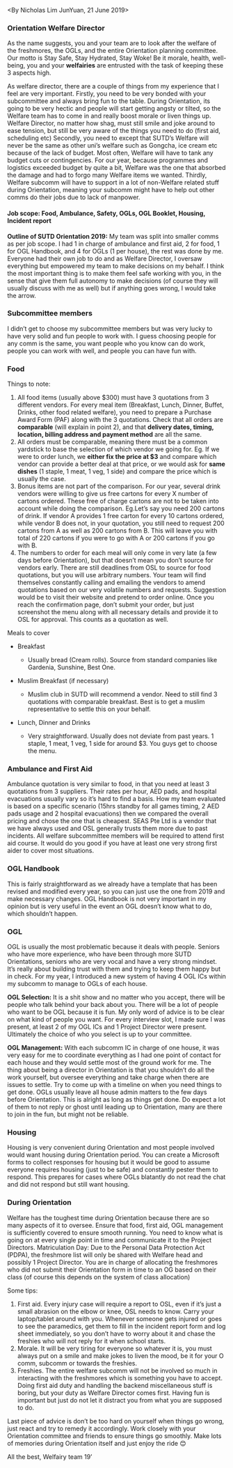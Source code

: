 <By Nicholas Lim JunYuan, 21 June 2019>

### Orientation Welfare Director
As the name suggests, you and your team are to look after the welfare of the freshmores, the OGLs, and the entire Orientation planning committee. Our motto is Stay Safe, Stay Hydrated, Stay Woke! Be it morale, health, well-being, you and your **welfairies** are entrusted with the task of keeping these 3 aspects high. 

As welfare director, there are a couple of things from my experience that I feel are very important. Firstly, you need to be very bonded with your subcommittee and always bring fun to the table. During Orientation, its going to be very hectic and people will start getting angsty or tilted, so the Welfare team has to come in and really boost morale or liven things up. Welfare Director, no matter how shag, must still smile and joke around to ease tension, but still be very aware of the things you need to do (first aid, scheduling etc) Secondly, you need to except that SUTD’s Welfare will never be the same as other uni’s welfare such as Gongcha, ice cream etc because of the lack of budget. Most often, Welfare will have to tank any budget cuts or contingencies. For our year, because programmes and logistics exceeded budget by quite a bit, Welfare was the one that absorbed the damage and had to forgo many Welfare items we wanted. Thirdly, Welfare subcomm will have to support in a lot of non-Welfare related stuff during Orientation, meaning your subcomm might have to help out other comms do their jobs due to lack of manpower. 

#### Job scope: Food, Ambulance, Safety, OGLs, OGL Booklet, Housing, Incident report


**Outline of SUTD Orientation 2019:** My team was split into smaller comms as per job scope. I had 1 in charge of ambulance and first aid, 2 for food, 1 for OGL Handbook, and 4 for OGLs (1 per house), the rest was done by me. Everyone had their own job to do and as Welfare Director, I oversaw everything but empowered my team to make decisions on my behalf. I think the most important thing is to make them feel safe working with you, in the sense that give them full autonomy to make decisions (of course they will usually discuss with me as well) but if anything goes wrong, I would take the arrow. 

### Subcommittee members
I didn’t get to choose my subcommittee members but was very lucky to have very solid and fun people to work with. I guess choosing people for any comm is the same, you want people who you know can do work, people you can work with well, and people you can have fun with. 

### Food
Things to note: 
1.	All food items (usually above $300) must have 3 quotations from 3 different vendors. For every meal item (Breakfast, Lunch, Dinner, Buffet, Drinks, other food related welfare), you need to prepare a Purchase Award Form (PAF) along with the 3 quotations. Check that all orders are **comparable** (will explain in point 2), and that **delivery dates, timing, location, billing address and payment method** are all the same.
2.	All orders must be comparable, meaning there must be a common yardstick to base the selection of which vendor we going for. Eg. If we were to order lunch, we **either fix the price at $3** and compare which vendor can provide a better deal at that price, or we would ask for **same dishes** (1 staple, 1 meat, 1 veg, 1 side) and compare the price which is usually the case.
3.	Bonus items are not part of the comparison. For our year, several drink vendors were willing to give us free cartons for every X number of cartons ordered. These free of charge cartons are not to be taken into account while doing the comparison. Eg.Let’s say you need 200 cartons of drink. If vendor A provides 1 free carton for every 10 cartons ordered, while vendor B does not, in  your quotation, you still need to request 200 cartons from A as well as 200 cartons from B. This will leave you with total of 220 cartons if you were to go with A or 200 cartons if you go with B.
4.	The numbers to order for each meal will only come in very late (a few days before Orientation), but that doesn’t mean you don’t source for vendors early. There are still deadlines from OSL to source for food quotations, but you will use arbitrary numbers. Your team will find themselves constantly calling and emailing the vendors to amend quotations based on our very volatile numbers and requests. Suggestion would be to visit their website and pretend to order online. Once you reach the confirmation page, don’t submit your order, but just screenshot the menu along with all necessary details and provide it to OSL for approval. This counts as a quotation as well.

Meals to cover
* Breakfast	
  * Usually bread (Cream rolls). Source from standard companies like Gardenia, Sunshine, Best One. 

* Muslim Breakfast (if necessary)	
  * Muslim club in SUTD will recommend a vendor. Need to still find 3 quotations with comparable breakfast. Best is to get a muslim representative to settle this on your behalf.
  
* Lunch, Dinner and Drinks
  * Very straightforward. Usually does not deviate from past years. 1 staple, 1 meat, 1 veg, 1 side for around $3. You guys get to choose the menu.
	

### Ambulance and First Aid
Ambulance quotation is very similar to food, in that you need at least 3 quotations from 3 suppliers. Their rates per hour, AED pads, and hospital evacuations usually vary so it’s hard to find a basis. How my team evaluated is based on a specific scenario (15hrs standby for all games timing, 2 AED pads usage and 2 hospital evacuations) then we compared the overall pricing and chose the one that is cheapest. SEAS Pte Ltd is a vendor that we have always used and OSL generally trusts them more due to past incidents.
All welfare subcommittee members will be required to attend first aid course. It would do you good if you have at least one very strong first aider to cover most situations.

### OGL Handbook
This is fairly straightforward as we already have a template that has been revised and modified every year, so you can just use the one from 2019 and make necessary changes. OGL Handbook is not very important in my opinion but is very useful in the event an OGL doesn’t know what to do, which shouldn’t happen.

### OGL
OGL is usually the most problematic because it deals with people. Seniors who have more experience, who have been through more SUTD Orientations, seniors who are very vocal and have a very strong mindset. It’s really about building trust with them and trying to keep them happy but in check. For my year, I introduced a new system of having 4 OGL ICs within my subcomm to manage to OGLs of each house.

**OGL Selection:** It is a shit show and no matter who you accept, there will be people who talk behind your back about you. There will be a lot of people who want to be OGL because it is fun. My only word of advice is to be clear on what kind of people you want. For every interview slot, I made sure I was present, at least 2 of my OGL ICs and 1 Project Director were present. Ultimately the choice of who you select is up to your committee.

**OGL Management:** With each subcomm IC in charge of one house, it was very easy for me to coordinate everything as I had one point of contact for each house and they would settle most of the ground work for me. The thing about being a director in Orientation is that you shouldn’t do all the work yourself, but oversee everything and take charge when there are issues to settle. Try to come up with a timeline on when you need things to get done. OGLs usually leave all house admin matters to the few days before Orientation. This is alright as long as things get done. Do expect a lot of them to not reply or ghost until leading up to Orientation, many are there to join in the fun, but might not be reliable.

### Housing
Housing is very convenient during Orientation and most people involved would want housing during Orientation period. You can create a Microsoft forms to collect responses for housing but it would be good to assume everyone requires housing (just to be safe) and constantly pester them to respond. This prepares for cases where OGLs blatantly do not read the chat and did not respond but still want housing.

### During Orientation
Welfare has the toughest time during Orientation because there are so many aspects of it to oversee. Ensure that food, first aid, OGL management is sufficiently covered to ensure smooth running. You need to know what is going on at every single point in time and communicate it to the Project Directors. 
Matriculation Day: Due to the Personal Data Protection Act (PDPA), the freshmore list will only be shared with Welfare head and possibly 1 Project Director. You are in charge of allocating the freshmores who did not submit their Orientation form in time to an OG based on their class (of course this depends on the system of class allocation)

Some tips: 
1.	First aid. Every injury case will require a report to OSL, even if it’s just a small abrasion on the elbow or knee, OSL needs to know. Carry your laptop/tablet around with you. Whenever someone gets injured or goes to see the paramedics, get them to fill in the incident report form and log sheet immediately, so you don’t have to worry about it and chase the freshies who will not reply for it when school starts. 
2.	Morale. It will be very tiring for everyone so whatever it is, you must always put on a smile and make jokes to liven the mood, be it for your O comm, subcomm or towards the freshies.
3.	Freshies. The entire welfare subcomm will not be involved so much in interacting with the freshmores which is something you have to accept. Doing first aid duty and handling the backend miscellaneous stuff is boring, but your duty as Welfare Director comes first. Having fun is important but just do not let it distract you from what you are supposed to do.

Last piece of advice is don’t be too hard on yourself when things go wrong, just react and try to remedy it accordingly. Work closely with your Orientation committee and friends to ensure things go smoothly. Make lots of memories during Orientation itself and just enjoy the ride 😊 

All the best,
Welfairy team 19’



